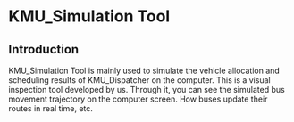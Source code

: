 # KMU_Simulation Tool

## **Introduction**

KMU_Simulation Tool is mainly used to simulate the vehicle allocation and scheduling results of KMU_Dispatcher on the computer. This is a visual inspection tool developed by us. Through it, you can see the simulated bus movement trajectory on the computer screen. How buses update their routes in real time, etc.